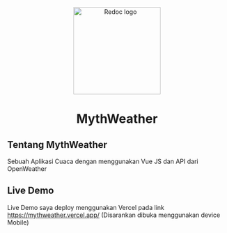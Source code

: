 <div align="center">
  <img alt="Redoc logo" src="https://i.imgur.com/frFeXcc.png" width="200px" />

# MythWeather

</div>
<div>

## Tentang MythWeather

Sebuah Aplikasi Cuaca dengan menggunakan Vue JS dan API dari OpenWeather

## Live Demo

Live Demo saya deploy menggunakan Vercel pada link https://mythweather.vercel.app/ (Disarankan dibuka menggunakan device Mobile)

</div>
